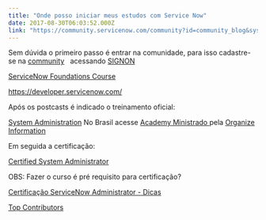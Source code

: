 ```yaml
---
title: "Onde posso iniciar meus estudos com Service Now"
date: 2017-08-30T06:03:52.000Z
link: "https://community.servicenow.com/community?id=community_blog&sys_id=7c9ceae1dbd0dbc01dcaf3231f9619d9"
---
```

<p>Sem dúvida o primeiro passo é entrar na comunidade, para isso cadastre-se na <a _jive_internal="true" href="/" title="https://community.servicenow.com/">community</a>   acessando <a href="https://signon.service-now.com/ssoregister.do" title="https://signon.service-now.com/ssoregister.do">SIGNON</a></p><p></p><p></p><p><a title="ServiceNow Foundations Course" __default_attr="7236" __jive_macro_name="document" class="jive_macro jive_macro_document" data-orig-content="ServiceNow Foundations Course" data-renderedposition="73_8_224_16" href="/community?id=community_article&sys_id=a2dc2a65dbd0dbc01dcaf3231f96197e">ServiceNow Foundations Course</a></p><p></p><p><a href="https://developer.servicenow.com/" title="https://developer.servicenow.com/">https://developer.servicenow.com/</a></p><p></p><p></p><p>Após os postcasts é indicado o treinamento oficial:</p><p></p><p><a href="https://www.servicenow.com/services/training-and-certification/system-administration.html" title="https://www.servicenow.com/services/training-and-certification/system-administration.html">System Administration</a> No Brasil acesse <a href="https://organizeprod.service-now.com/training" title="https://organizeprod.service-now.com/training">Academy Ministrado </a>pela <a href="http://www.organizeinformation.com.br/" title="http://www.organizeinformation.com.br/">Organize Information</a></p><p>Em seguida a certificação:</p><p></p><p><a href="https://www.servicenow.com/services/training-and-certification/certified-system.html" title="https://www.servicenow.com/services/training-and-certification/certified-system.html">Certified System Administrator</a></p><p></p><p>OBS: Fazer o curso é pré requisito para certificação?</p><p><a title="Certificação ServiceNow Administrator - Dicas" __default_attr="164566" __jive_macro_name="thread" class="jive_macro_thread jive_macro" data-orig-content="Certificação ServiceNow Administrator - Dicas" data-renderedposition="346_8_305_16" href="/community?id=community_question&sys_id=59544369dbd8dbc01dcaf3231f961925">Certificação ServiceNow Administrator - Dicas</a> </p><p></p><p></p><p></p><p><a title="Top Contributors" __default_attr="2061" __jive_macro_name="community" class="jive_macro_community jive_macro" data-orig-content="Top Contributors" data-renderedposition="430_8_122_16" href="undefined2061">Top Contributors</a> </p>